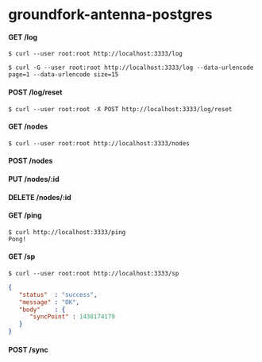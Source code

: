 # groundfork-antenna-postgres

#### GET /log

```
$ curl --user root:root http://localhost:3333/log 
```

```
$ curl -G --user root:root http://localhost:3333/log --data-urlencode page=1 --data-urlencode size=15
```

#### POST /log/reset

```
$ curl --user root:root -X POST http://localhost:3333/log/reset  
```

#### GET /nodes

```
$ curl --user root:root http://localhost:3333/nodes
```

#### POST /nodes



#### PUT /nodes/:id

#### DELETE /nodes/:id

#### GET /ping

```
$ curl http://localhost:3333/ping
Pong!
```

#### GET /sp

```
$ curl --user root:root http://localhost:3333/sp 
```

```json
{
   "status"  : "success",
   "message" : "OK",
   "body"    : {
      "syncPoint" : 1438174179
   }
}
```

#### POST /sync
